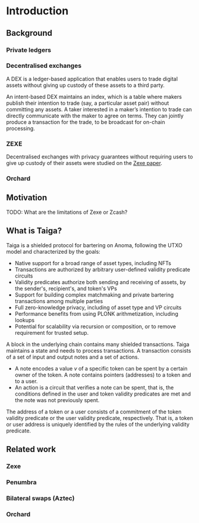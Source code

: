 # Introduction


## Background

### Private ledgers



### Decentralised exchanges

A DEX is a ledger-based application that enables users to trade digital assets without giving up custody of these assets to a third party.

An intent-based DEX maintains an index, which is a table where makers publish their intention to
trade (say, a particular asset pair) without committing any assets. A taker interested in a maker’s intention
to trade can directly communicate with the maker to agree on terms. They can jointly produce a transaction
for the trade, to be broadcast for on-chain processing.

### ZEXE
Decentralised exchanges with privacy guarantees without requiring users to give up custody of their assets were studied on the [Zexe paper](https://eprint.iacr.org/2018/962.pdf).


### Orchard
## Motivation

TODO: What are the limitations of Zexe or Zcash?



## What is Taiga?

Taiga is a shielded protocol for bartering on Anoma, following the UTXO model and characterized by the goals:

* Native support for a broad range of asset types, including NFTs
* Transactions are authorized by arbitrary user-defined validity predicate circuits
* Validity predicates authorize both sending and receiving of assets, by the sender's, recipient's, and token's VPs
* Support for building complex matchmaking and private bartering transactions among multiple parties
* Full zero-knowledge privacy, including of asset type and VP circuits
* Performance benefits from using PLONK arithmetization, including lookups
* Potential for scalability via recursion or composition, or to remove requirement for trusted setup.

A block in the underlying chain contains many shielded transactions. Taiga maintains a state and needs to process transactions. A transaction consists of a set of input and output notes and a set of actions. 
- A note encodes a value $v$ of a specific token can be spent by a certain owner of the token. A note contains pointers (addresses) to a token and to a user.
- An action is a circuit that verifies a note can be spent, that is, the conditions defined in the user and token validity predicates are met and the note was not previously spent.

The address of a token or a user consists of a commitment of the token validity predicate or the user validity predicate, respectively. That is, a token or user address is uniquely identified by the rules of the underlying validity predicate.

## Related work

### Zexe

### Penumbra

### Bilateral swaps (Aztec)

### Orchard